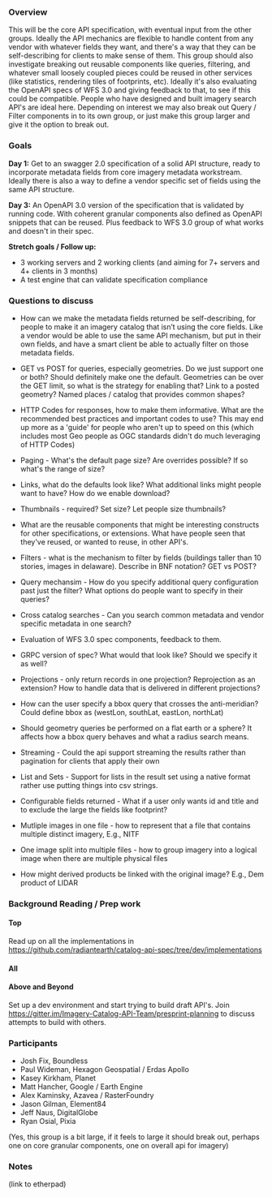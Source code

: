 ### Overview

This will be the core API specification, with eventual input from the other groups. Ideally the API mechanics are 
flexible to handle content from any vendor with whatever fields they want, and there's a way that they can be 
self-describing for clients to make sense of them. This group should also investigate breaking out reusable components 
like queries, filtering, and whatever small loosely coupled pieces could be reused in other services (like statistics, 
rendering tiles of footprints, etc). Ideally it's also evaluating the OpenAPI specs of WFS 3.0 and giving feedback to 
that, to see if this could be compatible. People who have designed and built imagery search API's are ideal here. 
Depending on interest we may also break out Query / Filter components in to its own group, or just make this group larger 
and give it the option to break out.

 
### Goals

**Day 1:** Get to an swagger 2.0 specification of a solid API structure, ready to incorporate metadata fields from core imagery 
metadata workstream. Ideally there is also a way to define a vendor specific set of fields using the same API structure.

**Day 3:** An OpenAPI 3.0 version of the specification that is validated by running code. With coherent granular components 
also defined as OpenAPI snippets that can be reused. Plus feedback to WFS 3.0 group of what works and doesn't in their spec.

**Stretch goals / Follow up:** 
* 3 working servers and 2 working clients (and aiming for 7+ servers and 4+ clients in 3 months)
* A test engine that can validate specification compliance

 
### Questions to discuss

* How can we make the metadata fields returned be self-describing, for people to make it an imagery catalog that 
isn’t using the core fields. Like a vendor would be able to use the same API mechanism, but put in their own fields, and have
a smart client be able to actually filter on those metadata fields.

* GET vs POST for queries, especially geometries. Do we just support one or both? Should definitely make one the default. 
Geometries can be over the GET limit, so what is the strategy for enabling that? Link to a posted geometry? Named places / catalog that provides common shapes?

* HTTP Codes for responses, how to make them informative. What are the recommended best practices and important codes to use?
This may end up more as a 'guide' for people who aren't up to speed on this (which includes most Geo people as OGC standards
didn't do much leveraging of HTTP Codes)

* Paging - What's the default page size? Are overrides possible? If so what's the range of size?

* Links, what do the defaults look like? What additional links might people want to have? How do we enable download?

* Thumbnails - required? Set size? Let people size thumbnails? 

* What are the reusable components that might be interesting constructs for other specifications, or extensions. What have 
people seen that they've reused, or wanted to reuse, in other API's.

* Filters - what is the mechanism to filter by fields (buildings taller than 10 stories, images in delaware). 
Describe in BNF notation? GET vs POST? 

* Query mechansim - How do you specify additional query configuration past just the filter? What options do people want to specify in their queries?

* Cross catalog searches - Can you search common metadata and vendor specific metadata in one search? 

* Evaluation of WFS 3.0 spec components, feedback to them.

* GRPC version of spec? What would that look like? Should we specify it as well?

* Projections - only return records in one projection? Reprojection as an extension? How to handle data that is delivered in different projections?

* How can the user specify a bbox query that crosses the anti-meridian?  Could define bbox as (westLon, southLat, eastLon, northLat)

* Should geometry queries be performed on a flat earth or a sphere? It affects how a bbox query behaves and what a radius search means.

* Streaming - Could the api support streaming the results rather than pagination for clients that apply their own 

* List and Sets - Support for lists in the result set using a native format rather use putting things into csv strings.

* Configurable fields returned -  What if a user only wants id and title and to exclude the large the fields like footprint?

* Mutliple images in one file - how to represent that a file that contains multiple distinct imagery, E.g., NITF

* One image split into multiple files  - how to group imagery into a logical image when there are multiple physical files

* How might derived products be linked with the original image?  E.g., Dem product of LIDAR

 
### Background Reading / Prep work
 
#### Top
Read up on all the implementations in <https://github.com/radiantearth/catalog-api-spec/tree/dev/implementations>

#### All

#### Above and Beyond
Set up a dev environment and start trying to build draft API's. Join <https://gitter.im/Imagery-Catalog-API-Team/presprint-planning> 
to discuss attempts to build with others.

 
### Participants
* Josh Fix, Boundless
* Paul Wideman, Hexagon Geospatial / Erdas Apollo
* Kasey Kirkham, Planet
* Matt Hancher, Google / Earth Engine
* Alex Kaminsky, Azavea / RasterFoundry
* Jason Gilman, Element84
* Jeff Naus, DigitalGlobe
* Ryan Osial, Pixia


(Yes, this group is a bit large, if it feels to large it should break out, perhaps one on core granular components, one on overall api for imagery)
 
### Notes 
(link to etherpad)
